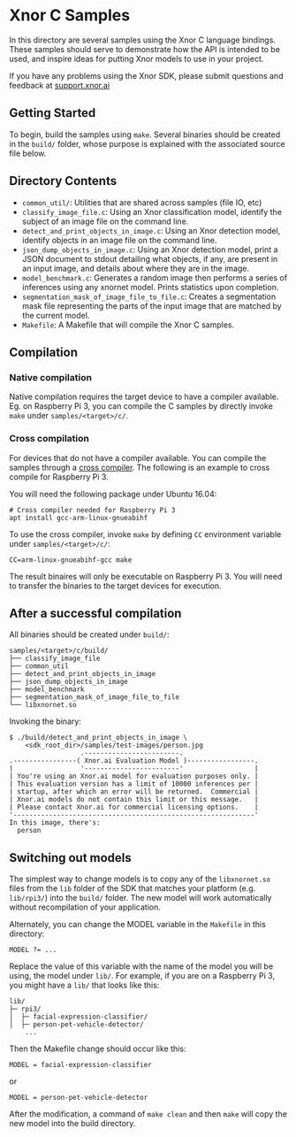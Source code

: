 # Xnor C Samples

In this directory are several samples using the Xnor C language bindings. These
samples should serve to demonstrate how the API is intended to be used, and
inspire ideas for putting Xnor models to use in your project.

If you have any problems using the Xnor SDK, please submit questions and
feedback at [support.xnor.ai](https://support.xnor.ai)

## Getting Started

To begin, build the samples using `make`. Several binaries should be created in
the `build/` folder, whose purpose is explained with the associated source file
below.

## Directory Contents

 - `common_util/`: Utilities that are shared across samples (file IO, etc)
 - `classify_image_file.c`: Using an Xnor classification model, identify the
   subject of an image file on the command line.
 - `detect_and_print_objects_in_image.c`: Using an Xnor detection model,
   identify objects in an image file on the command line.
 - `json_dump_objects_in_image.c`: Using an Xnor detection model, print a JSON
   document to stdout detailing what objects, if any, are present in an input
   image, and details about where they are in the image.
 - `model_benchmark.c`: Generates a random image then performs a series of
   inferences using any xnornet model. Prints statistics upon completion.
 - `segmentation_mask_of_image_file_to_file.c`: Creates a segmentation mask file
   representing the parts of the input image that are matched by the current
   model.
 - `Makefile`: A Makefile that will compile the Xnor C samples.

## Compilation

### Native compilation

Native compilation requires the target device to have a compiler available. Eg.
on Raspberry Pi 3, you can compile the C samples by directly invoke `make` under
`samples/<target>/c/`.

### Cross compilation

For devices that do not have a compiler available. You can compile the samples
through a [cross compiler](https://en.wikipedia.org/wiki/Cross_compiler). The
following is an example to cross compile for Raspberry Pi 3.

You will need the following package under Ubuntu 16.04:

    # Cross compiler needed for Raspberry Pi 3
    apt install gcc-arm-linux-gnueabihf

To use the cross compiler, invoke `make` by defining `CC` environment variable
under `samples/<target>/c/`:

    CC=arm-linux-gnueabihf-gcc make

The result binaires will only be executable on Raspberry Pi 3. You will need to
transfer the binaries to the target devices for execution.

## After a successful compilation

All binaries should be created under `build/`:

    samples/<target>/c/build/
    ├── classify_image_file
    ├── common_util
    ├── detect_and_print_objects_in_image
    ├── json_dump_objects_in_image
    ├── model_benchmark
    ├── segmentation_mask_of_image_file_to_file
    └── libxnornet.so

Invoking the binary:

    $ ./build/detect_and_print_objects_in_image \
        <sdk_root_dir>/samples/test-images/person.jpg
                      .------------------------.
    .----------------( Xnor.ai Evaluation Model )-----------------.
    |                 '------------------------'                  |
    | You're using an Xnor.ai model for evaluation purposes only. |
    | This evaluation version has a limit of 10000 inferences per |
    | startup, after which an error will be returned.  Commercial |
    | Xnor.ai models do not contain this limit or this message.   |
    | Please contact Xnor.ai for commercial licensing options.    |
    '-------------------------------------------------------------'
    In this image, there's:
      person

## Switching out models

The simplest way to change models is to copy any of the `libxnornet.so` files
from the `lib` folder of the SDK that matches your platform (e.g. `lib/rpi3/`)
into the `build/` folder. The new model will work automatically without
recompilation of your application.

Alternately, you can change the MODEL variable in the `Makefile` in this
directory:

    MODEL ?= ...

Replace the value of this variable with the name of the model you will be using,
the model under `lib/`.  For example, if you are on a Raspberry Pi 3, you might
have a `lib/` that looks like this:

    lib/
    ├─ rpi3/
    │  ├─ facial-expression-classifier/
    │  ├─ person-pet-vehicle-detector/
        ...

Then the Makefile change should occur like this:

    MODEL = facial-expression-classifier

or

    MODEL = person-pet-vehicle-detector

After the modification, a command of `make clean` and then `make` will copy the
new model into the build directory.
